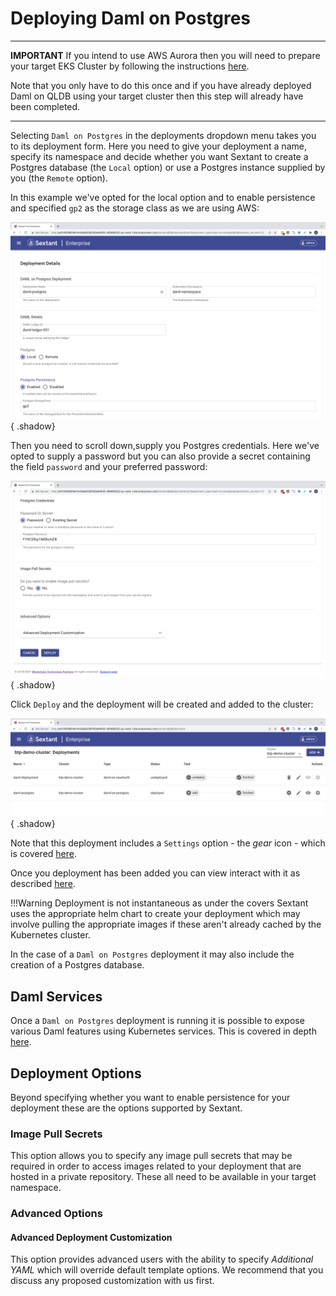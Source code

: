 # Deploying Daml on Postgres

-----

__IMPORTANT__ If you intend to use AWS Aurora then you will need to prepare your
target EKS Cluster by following the instructions
[here](/docs/topics/eks-cluster-aws-services.md).

Note that you only have to do this once and if you have already deployed
Daml on QLDB using your target cluster then this step will already have been
completed.

-----

Selecting `Daml on Postgres` in the deployments dropdown menu takes you to
its deployment form. Here you need to give your deployment a name, specify its
namespace and decide whether you want Sextant to create a Postgres database
(the `Local` option) or use a Postgres instance supplied by you (the `Remote`
option).

In this example we've opted for the local option and to enable persistence and
specified `gp2` as the storage class as we are using AWS:

![Sextant Deployments Daml on Postgres Form](../../images/sextant-deployments-daml-postgres-form.png){ .shadow}

Then you need to scroll down,supply you Postgres credentials. Here we've opted
to supply a password but you can also provide a secret containing the field
`password` and your preferred password:

![Sextant Deployments Daml on Postgres Deploy](../../images/sextant-deployments-daml-postgres-deploy.png){ .shadow}

Click `Deploy` and the deployment will be created and added to the cluster:

![Sextant Deployments Daml on Postgres Added](../../images/sextant-deployments-daml-postgres-added.png){ .shadow}

Note that this deployment includes a `Settings` option - the _gear_ icon - which
is covered [here](daml-ledger-admin.md).

Once you deployment has been added you can view interact with it as described
[here](../management.md#generic-interactions).

!!!Warning
    Deployment is not instantaneous as under the covers Sextant uses the
    appropriate helm chart to create your deployment which may involve pulling
    the appropriate images if these aren't already cached by the Kubernetes
    cluster.

In the case of a `Daml on Postgres` deployment it may also include the creation
of a Postgres database.

## Daml Services

Once a `Daml on Postgres` deployment is running it is possible to expose various
Daml features using Kubernetes services. This is covered in depth
[here](daml-services.md).

## Deployment Options

Beyond specifying whether you want to enable persistence for your deployment
these are the options supported by Sextant.

### Image Pull Secrets

This option allows you to specify any image pull secrets that may be required in
order to access images related to your deployment that are hosted in a private
repository. These all need to be available in your target namespace.

### Advanced Options

#### Advanced Deployment Customization

This option provides advanced users with the ability to specify
_Additional YAML_ which will override default template options. We recommend
that you discuss any proposed customization with us first.
